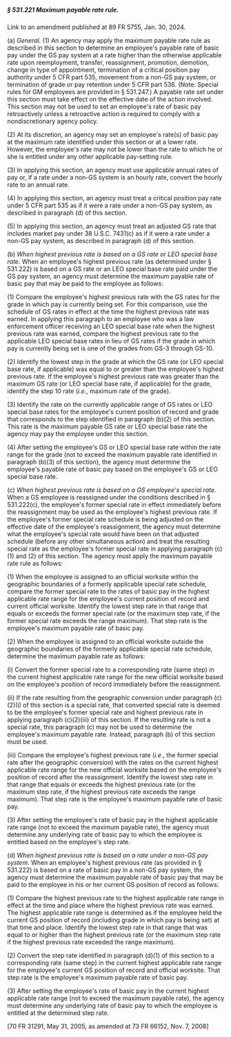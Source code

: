 ##### § 531.221 Maximum payable rate rule. #####

Link to an amendment published at 89 FR 5755, Jan. 30, 2024.

(a) *General.* (1) An agency may apply the maximum payable rate rule as described in this section to determine an employee's payable rate of basic pay under the GS pay system at a rate higher than the otherwise applicable rate upon reemployment, transfer, reassignment, promotion, demotion, change in type of appointment, termination of a critical position pay authority under 5 CFR part 535, movement from a non-GS pay system, or termination of grade or pay retention under 5 CFR part 536. (Note: Special rules for GM employees are provided in § 531.247.) A payable rate set under this section must take effect on the effective date of the action involved. This section may not be used to set an employee's rate of basic pay retroactively unless a retroactive action is required to comply with a nondiscretionary agency policy.

(2) At its discretion, an agency may set an employee's rate(s) of basic pay at the maximum rate identified under this section or at a lower rate. However, the employee's rate may not be lower than the rate to which he or she is entitled under any other applicable pay-setting rule.

(3) In applying this section, an agency must use applicable annual rates of pay or, if a rate under a non-GS system is an hourly rate, convert the hourly rate to an annual rate.

(4) In applying this section, an agency must treat a critical position pay rate under 5 CFR part 535 as if it were a rate under a non-GS pay system, as described in paragraph (d) of this section.

(5) In applying this section, an agency must treat an adjusted GS rate that includes market pay under 38 U.S.C. 7431(c) as if it were a rate under a non-GS pay system, as described in paragraph (d) of this section.

(b) *When highest previous rate is based on a GS rate or LEO special base rate.* When an employee's highest previous rate (as determined under § 531.222) is based on a GS rate or an LEO special base rate paid under the GS pay system, an agency must determine the maximum payable rate of basic pay that may be paid to the employee as follows:

(1) Compare the employee's highest previous rate with the GS rates for the grade in which pay is currently being set. For this comparison, use the schedule of GS rates in effect at the time the highest previous rate was earned. In applying this paragraph to an employee who was a law enforcement officer receiving an LEO special base rate when the highest previous rate was earned, compare the highest previous rate to the applicable LEO special base rates in lieu of GS rates if the grade in which pay is currently being set is one of the grades from GS-3 through GS-10.

(2) Identify the lowest step in the grade at which the GS rate (or LEO special base rate, if applicable) was equal to or greater than the employee's highest previous rate. If the employee's highest previous rate was greater than the maximum GS rate (or LEO special base rate, if applicable) for the grade, identify the step 10 rate (*i.e.*, maximum rate of the grade).

(3) Identify the rate on the currently applicable range of GS rates or LEO special base rates for the employee's current position of record and grade that corresponds to the step identified in paragraph (b)(2) of this section. This rate is the maximum payable GS rate or LEO special base rate the agency may pay the employee under this section.

(4) After setting the employee's GS or LEO special base rate within the rate range for the grade (not to exceed the maximum payable rate identified in paragraph (b)(3) of this section), the agency must determine the employee's payable rate of basic pay based on the employee's GS or LEO special base rate.

(c) *When highest previous rate is based on a GS employee's special rate.* When a GS employee is reassigned under the conditions described in § 531.222(c), the employee's former special rate in effect immediately before the reassignment may be used as the employee's highest previous rate. If the employee's former special rate schedule is being adjusted on the effective date of the employee's reassignment, the agency must determine what the employee's special rate would have been on that adjusted schedule (before any other simultaneous action) and treat the resulting special rate as the employee's former special rate in applying paragraph (c)(1) and (2) of this section. The agency must apply the maximum payable rate rule as follows:

(1) When the employee is assigned to an official worksite within the geographic boundaries of a formerly applicable special rate schedule, compare the former special rate to the rates of basic pay in the highest applicable rate range for the employee's current position of record and current official worksite. Identify the lowest step rate in that range that equals or exceeds the former special rate (or the maximum step rate, if the former special rate exceeds the range maximum). That step rate is the employee's maximum payable rate of basic pay.

(2) When the employee is assigned to an official worksite outside the geographic boundaries of the formerly applicable special rate schedule, determine the maximum payable rate as follows:

(i) Convert the former special rate to a corresponding rate (same step) in the current highest applicable rate range for the new official worksite based on the employee's position of record immediately before the reassignment.

(ii) If the rate resulting from the geographic conversion under paragraph (c)(2)(i) of this section is a special rate, that converted special rate is deemed to be the employee's former special rate and highest previous rate in applying paragraph (c)(2)(iii) of this section. If the resulting rate is not a special rate, this paragraph (c) may not be used to determine the employee's maximum payable rate. Instead, paragraph (b) of this section must be used.

(iii) Compare the employee's highest previous rate (*i.e.*, the former special rate after the geographic conversion) with the rates on the current highest applicable rate range for the new official worksite based on the employee's position of record after the reassignment. Identify the lowest step rate in that range that equals or exceeds the highest previous rate (or the maximum step rate, if the highest previous rate exceeds the range maximum). That step rate is the employee's maximum payable rate of basic pay.

(3) After setting the employee's rate of basic pay in the highest applicable rate range (not to exceed the maximum payable rate), the agency must determine any underlying rate of basic pay to which the employee is entitled based on the employee's step rate.

(d) *When highest previous rate is based on a rate under a non-GS pay system.* When an employee's highest previous rate (as provided in § 531.222) is based on a rate of basic pay in a non-GS pay system, the agency must determine the maximum payable rate of basic pay that may be paid to the employee in his or her current GS position of record as follows:

(1) Compare the highest previous rate to the highest applicable rate range in effect at the time and place where the highest previous rate was earned. The highest applicable rate range is determined as if the employee held the current GS position of record (including grade in which pay is being set) at that time and place. Identify the lowest step rate in that range that was equal to or higher than the highest previous rate (or the maximum step rate if the highest previous rate exceeded the range maximum).

(2) Convert the step rate identified in paragraph (d)(1) of this section to a corresponding rate (same step) in the current highest applicable rate range for the employee's current GS position of record and official worksite. That step rate is the employee's maximum payable rate of basic pay.

(3) After setting the employee's rate of basic pay in the current highest applicable rate range (not to exceed the maximum payable rate), the agency must determine any underlying rate of basic pay to which the employee is entitled at the determined step rate.

[70 FR 31291, May 31, 2005, as amended at 73 FR 66152, Nov. 7, 2008]